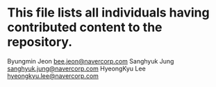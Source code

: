 # This file lists all individuals having contributed content to the repository.

Byungmin Jeon  <bee.jeon@navercorp.com>
Sanghyuk Jung  <sanghyuk.jung@navercorp.com>
HyeongKyu Lee  <hyeongkyu.lee@navercorp.com> 